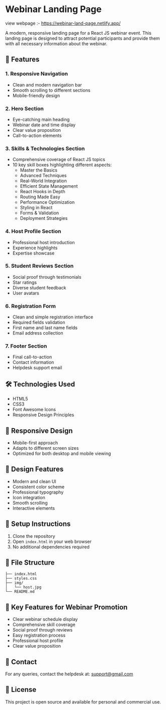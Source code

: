 
# Webinar Landing Page

view webpage :- https://webinar-land-page.netlify.app/

A modern, responsive landing page for a React JS webinar event. This landing page is designed to attract potential participants and provide them with all necessary information about the webinar.

## 🌟 Features

### 1. Responsive Navigation
- Clean and modern navigation bar
- Smooth scrolling to different sections
- Mobile-friendly design

### 2. Hero Section
- Eye-catching main heading
- Webinar date and time display
- Clear value proposition
- Call-to-action elements

### 3. Skills & Technologies Section
- Comprehensive coverage of React JS topics
- 10 key skill boxes highlighting different aspects:
  - Master the Basics
  - Advanced Techniques
  - Real-World Integration
  - Efficient State Management
  - React Hooks in Depth
  - Routing Made Easy
  - Performance Optimization
  - Styling in React
  - Forms & Validation
  - Deployment Strategies

### 4. Host Profile Section
- Professional host introduction
- Experience highlights
- Expertise showcase

### 5. Student Reviews Section
- Social proof through testimonials
- Star ratings
- Diverse student feedback
- User avatars

### 6. Registration Form
- Clean and simple registration interface
- Required fields validation
- First name and last name fields
- Email address collection

### 7. Footer Section
- Final call-to-action
- Contact information
- Helpdesk support email

## 🛠️ Technologies Used

- HTML5
- CSS3
- Font Awesome Icons
- Responsive Design Principles

## 📱 Responsive Design
- Mobile-first approach
- Adapts to different screen sizes
- Optimized for both desktop and mobile viewing

## 🎨 Design Features
- Modern and clean UI
- Consistent color scheme
- Professional typography
- Icon integration
- Smooth scrolling
- Interactive elements

## 🔧 Setup Instructions

1. Clone the repository
2. Open `index.html` in your web browser
3. No additional dependencies required

## 📝 File Structure
```
├── index.html
├── styles.css
├── img/
│   └── host.jpg
└── README.md
```

## 🎯 Key Features for Webinar Promotion
- Clear webinar schedule display
- Comprehensive skill coverage
- Social proof through reviews
- Easy registration process
- Professional host profile
- Clear value proposition

## 📧 Contact
For any queries, contact the helpdesk at: support@gmail.com

## 📄 License
This project is open source and available for personal and commercial use.
